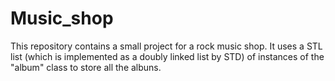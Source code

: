 # Music_shop

This repository contains a small project for a rock music shop. It uses a STL list (which is implemented as a doubly linked list by STD) of instances of the "album" class to store all the albuns. 
